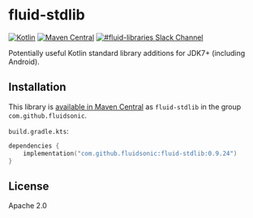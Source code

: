 fluid-stdlib
============

[![Kotlin](https://img.shields.io/badge/Kotlin-1.3.50-blue.svg)](http://kotlinlang.org)
[![Maven Central](https://img.shields.io/maven-central/v/com.github.fluidsonic/fluid-stdlib.svg)](https://search.maven.org/search?q=g:com.github.fluidsonic%20a:fluid-stdlib*)
[![#fluid-libraries Slack Channel](https://img.shields.io/badge/slack-%23fluid--libraries-543951.svg)](https://kotlinlang.slack.com/messages/C7UDFSVT2/)

Potentially useful Kotlin standard library additions for JDK7+ (including Android).



Installation
------------

This library is [available in Maven Central](https://search.maven.org/search?q=g:com.github.fluidsonic%20a:fluid-stdlib*) as
`fluid-stdlib` in the group `com.github.fluidsonic`.

`build.gradle.kts`:
```kotlin
dependencies {
    implementation("com.github.fluidsonic:fluid-stdlib:0.9.24")
}
```



License
-------

Apache 2.0
